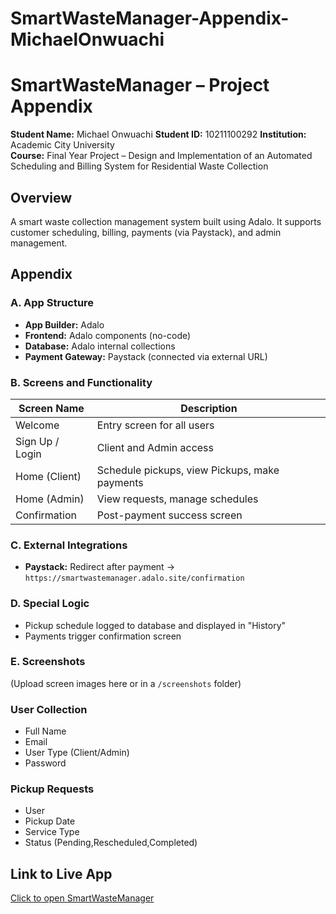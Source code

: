 # SmartWasteManager-Appendix-MichaelOnwuachi

# SmartWasteManager – Project Appendix

**Student Name:** Michael Onwuachi
**Student ID:** 10211100292 
**Institution:** Academic City University  
**Course:** Final Year Project – Design and Implementation of an Automated Scheduling and Billing System for Residential Waste Collection

## Overview
A smart waste collection management system built using Adalo. It supports customer scheduling, billing, payments (via Paystack), and admin management.


## Appendix

### A. App Structure
- **App Builder:** Adalo
- **Frontend:** Adalo components (no-code)
- **Database:** Adalo internal collections
- **Payment Gateway:** Paystack (connected via external URL)

### B. Screens and Functionality

| Screen Name        | Description |
|--------------------|-------------|
| Welcome            | Entry screen for all users |
| Sign Up / Login    | Client and Admin access  |
| Home (Client)      | Schedule pickups, view Pickups, make payments |
| Home (Admin)       | View requests, manage schedules |
| Confirmation       | Post-payment success screen |


### C. External Integrations
- **Paystack:** Redirect after payment → `https://smartwastemanager.adalo.site/confirmation`

### D. Special Logic
- Pickup schedule logged to database and displayed in "History"
- Payments trigger confirmation screen

### E. Screenshots
(Upload screen images here or in a `/screenshots` folder)


### User Collection
- Full Name
- Email
- User Type (Client/Admin)
- Password

### Pickup Requests
- User
- Pickup Date
- Service Type
- Status (Pending,Rescheduled,Completed)


## Link to Live App
[Click to open SmartWasteManager](https://previewer.adalo.com/3883c255-ce04-4d02-b4bd-21faa8710050)



